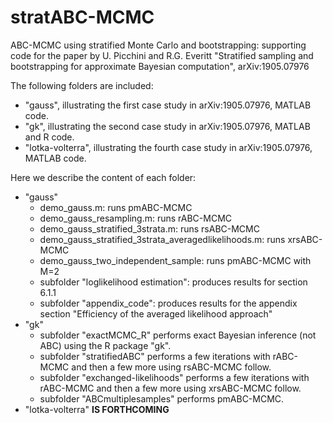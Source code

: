 # stratABC-MCMC
ABC-MCMC using stratified Monte Carlo and bootstrapping: supporting code for the paper by 
U. Picchini and R.G. Everitt "Stratified sampling and bootstrapping for approximate Bayesian computation", arXiv:1905.07976

The following folders are included:
- "gauss", illustrating the first case study in arXiv:1905.07976, MATLAB code.
- "gk", illustrating the second case study in arXiv:1905.07976, MATLAB and R code.
- "lotka-volterra", illustrating the fourth case study in arXiv:1905.07976, MATLAB code.

Here we describe the content of each folder:
- "gauss"
    - demo_gauss.m: runs pmABC-MCMC
    - demo_gauss_resampling.m: runs rABC-MCMC
    - demo_gauss_stratified_3strata.m: runs rsABC-MCMC
    - demo_gauss_stratified_3strata_averagedlikelihoods.m: runs xrsABC-MCMC
    - demo_gauss_two_independent_sample: runs pmABC-MCMC with M=2
    - subfolder "loglikelihood estimation": produces results for section 6.1.1
    - subfolder "appendix_code": produces results for the appendix section "Efficiency of the averaged likelihood approach" 
- "gk"
    - subfolder "exactMCMC_R" performs exact Bayesian inference (not ABC) using the R package "gk".
    - subfolder "stratifiedABC" performs a few iterations with rABC-MCMC and then a few more using rsABC-MCMC follow.
    - subfolder "exchanged-likelihoods" performs a few iterations with rABC-MCMC and then a few more using xrsABC-MCMC follow.
    - subfolder "ABCmultiplesamples" performs pmABC-MCMC.
- "lotka-volterra" **IS FORTHCOMING**
    

